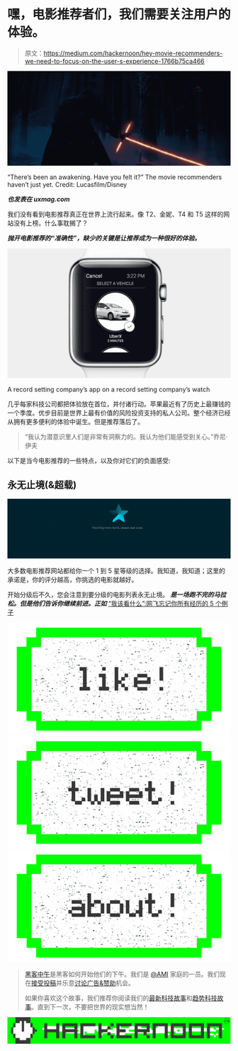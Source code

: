 # 嘿，电影推荐者们，我们需要关注用户的体验。

> 原文：<https://medium.com/hackernoon/hey-movie-recommenders-we-need-to-focus-on-the-user-s-experience-1766b75ca466>

![](img/f15ed30d40538ce3b56ec8f8f79457aa.png)

“There’s been an awakening. Have you felt it?” The movie recommenders haven’t just yet. Credit: Lucasfilm/Disney

***也发表在 uxmag.com***

我们没有看到电影推荐真正在世界上流行起来。像 T2、金妮、T4 和 T5 这样的网站没有上榜。什么事耽搁了？

***抛开电影推荐的“准确性”，缺少的关键是让推荐成为一种很好的体验。***

![](img/4e78a3bda5591abe30df2b450a695a79.png)

A record setting company’s app on a record setting company’s watch

几乎每家科技公司都把体验放在首位，并付诸行动。苹果最近有了历史上最赚钱的一个季度。优步目前是世界上最有价值的风险投资支持的私人公司。整个经济已经从拥有更多便利的体验中诞生。但是推荐落后了。

> “我认为潜意识里人们是非常有洞察力的。我认为他们能感受到关心。”乔尼·伊夫

以下是当今电影推荐的一些特点，以及你对它们的负面感受:

## 永无止境(&超载)

![](img/e061ac4cbcd02ac2824d10cfde30c314.png)

大多数电影推荐网站都给你一个 1 到 5 星等级的选择。我知道，我知道；这里的承诺是，你的评分越高，你挑选的电影就越好。

开始分级后不久，您会注意到要分级的电影列表永无止境。 ***是一场跑不完的马拉松。但是他们告诉你继续前进。正如*** [“我该看什么”:网飞忘记你所有经历的 5 个例子](https://medium.com/u/834f647d1f2f#.jwz5gtl4w)

[![](img/50ef4044ecd4e250b5d50f368b775d38.png)](http://bit.ly/HackernoonFB)[![](img/979d9a46439d5aebbdcdca574e21dc81.png)](https://goo.gl/k7XYbx)[![](img/2930ba6bd2c12218fdbbf7e02c8746ff.png)](https://goo.gl/4ofytp)

> [黑客中午](http://bit.ly/Hackernoon)是黑客如何开始他们的下午。我们是 [@AMI](http://bit.ly/atAMIatAMI) 家庭的一员。我们现在[接受投稿](http://bit.ly/hackernoonsubmission)并乐意[讨论广告&赞助](mailto:partners@amipublications.com)机会。
> 
> 如果你喜欢这个故事，我们推荐你阅读我们的[最新科技故事](http://bit.ly/hackernoonlatestt)和[趋势科技故事](https://hackernoon.com/trending)。直到下一次，不要把世界的现实想当然！

[![](img/be0ca55ba73a573dce11effb2ee80d56.png)](https://goo.gl/Ahtev1)